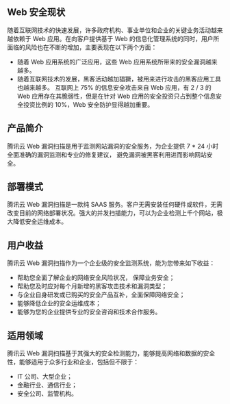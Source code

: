 ## Web 安全现状
随着互联网技术的快速发展，许多政府机构、事业单位和企业的关键业务活动越来越依赖于 Web 应用。在向客户提供基于 Web 的信息化管理系统的同时，用户所面临的风险也在不断的增加，主要表现在以下两个方面：
- 随着 Web 应用系统的广泛应用，这些 Web 应用系统所带来的安全漏洞越来越多。
- 随着互联网技术的发展，黑客活动越加猖獗，被用来进行攻击的黑客应用工具也越来越多。
互联网上 75% 的信息安全攻击来自 Web 应用，有 2 / 3 的 Web 应用存在其脆弱性，但是在针对 Web 应用的安全投资只占到整个信息安全投资比例的 10%，Web 安全防护显得越加重要。

## 产品简介
腾讯云 Web 漏洞扫描是用于监测网站漏洞的安全服务，为企业提供 7 \* 24 小时全面准确的漏洞监测和专业的修复建议， 避免漏洞被黑客利用进而影响网站安全。

## 部署模式
腾讯云 Web 漏洞扫描是一款纯 SAAS 服务。客户无需安装任何硬件或软件，无需改变目前的网络部署状况。强大的并发扫描能力，可以为企业检测上千个网站，极大降低安全运维成本。

## 用户收益
腾讯云 Web 漏洞扫描作为一个企业级的安全监测系统，能为您带来如下收益：
- 帮助您全面了解企业的网络安全风险状况， 保障业务安全；
- 帮助您及时应对每个月新增的黑客攻击技术和漏洞类型；
- 与企业自身研发或已购买的安全产品互补，全面保障网络安全；
- 能够降低企业的安全运维成本；
- 能够为您的企业提供专业的安全咨询和技术合作服务。

## 适用领域
腾讯云 Web 漏洞扫描基于其强大的安全检测能力，能够提高网络和数据的安全性，能够适用于众多行业和企业，包括但不限于：
- IT 公司、大型企业；
- 金融行业、通信行业；
- 安全公司、监管机构。
